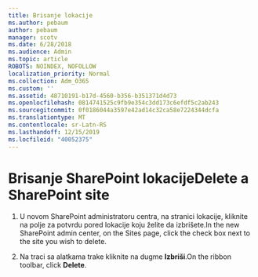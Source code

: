```yaml
---
title: Brisanje lokacije
ms.author: pebaum
author: pebaum
manager: scotv
ms.date: 6/28/2018
ms.audience: Admin
ms.topic: article
ROBOTS: NOINDEX, NOFOLLOW
localization_priority: Normal
ms.collection: Adm_O365
ms.custom: ''
ms.assetid: 48710191-b17d-4560-b356-b351371d4d73
ms.openlocfilehash: 0814741525c9fb9e354c3dd173c6efdf5c2ab243
ms.sourcegitcommit: 0f0186044a3597e42ad14c32ca58e7224344dcfa
ms.translationtype: MT
ms.contentlocale: sr-Latn-RS
ms.lasthandoff: 12/15/2019
ms.locfileid: "40052375"
---
```

# <a name="delete-a-sharepoint-site"></a><span data-ttu-id="ed86a-102">Brisanje SharePoint lokacije</span><span class="sxs-lookup"><span data-stu-id="ed86a-102">Delete a SharePoint site</span></span>

1. <span data-ttu-id="ed86a-103">U novom SharePoint administratoru centra, na stranici lokacije, kliknite na polje za potvrdu pored lokacije koju želite da izbrišete.</span><span class="sxs-lookup"><span data-stu-id="ed86a-103">In the new  SharePoint admin center, on the Sites page, click the check box next to the site you wish to delete.</span></span>
    
2. <span data-ttu-id="ed86a-104">Na traci sa alatkama trake kliknite na dugme **Izbriši**.</span><span class="sxs-lookup"><span data-stu-id="ed86a-104">On the ribbon toolbar, click **Delete**.</span></span>
    

